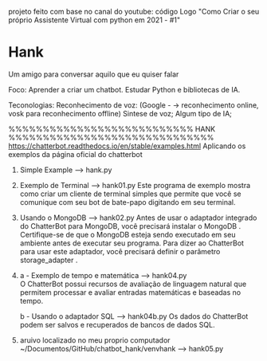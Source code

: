 projeto feito com base no canal do youtube: código Logo "Como Criar o seu próprio Assistente Virtual com python em 2021 - #1"
# Hank
Um amigo para conversar aquilo que eu quiser falar

Foco:
    Aprender a criar um chatbot.
    Estudar Python e bibliotecas de IA.


Teconologias:
    Reconhecimento de voz: (Google - -> reconhecimento online, vosk para reconhecimento offline)
    Sintese de voz;
    Algum tipo de IA;

 %%%%%%%%%%%%%%%%%%%%%%%%%%%  HANK %%%%%%%%%%%%%%%%%%%%%%%%%%%%%%
 https://chatterbot.readthedocs.io/en/stable/examples.html
    Aplicando os exemplos da página oficial do chatterbot

 1) Simple Example --> hank.py 
 
 2) Exemplo de Terminal --> hank01.py
Este programa de exemplo mostra como criar um cliente de terminal simples que permite que você se comunique com seu bot de bate-papo digitando em seu terminal.

3) Usando o MongoDB --> hank02.py
Antes de usar o adaptador integrado do ChatterBot para MongoDB, você precisará instalar o MongoDB . Certifique-se de que o MongoDB esteja sendo executado em seu ambiente antes de executar seu programa. Para dizer ao ChatterBot para usar este adaptador, você precisará definir o parâmetro storage_adapter .

4) a - Exemplo de tempo e matemática --> hank04.py   
O ChatterBot possui recursos de avaliação de linguagem natural que permitem processar e avaliar entradas matemáticas e baseadas no tempo.

   b - Usando o adaptador SQL --> hank04b.py
Os dados do ChatterBot podem ser salvos e recuperados de bancos de dados SQL.

5) aruivo localizado no meu proprio computador
~/Documentos/GitHub/chatbot_hank/venvhank --> hank05.py










